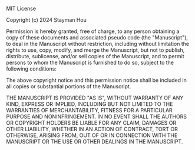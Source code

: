 MIT License

Copyright (c) 2024 Stayman Hou

Permission is hereby granted, free of charge, to any person obtaining a copy
of these documents and associated pseudo code (the "Manuscript"), to deal
in the Manuscript without restriction, including without limitation the rights
to use, copy, modify, and merge the Manuscript, but not to publish, distribute,
sublicense, and/or sell copies of the Manuscript, and to permit persons to
whom the Manuscript is furnished to do so, subject to the following conditions:

The above copyright notice and this permission notice shall be included in all
copies or substantial portions of the Manuscript.

THE MANUSCRIPT IS PROVIDED "AS IS", WITHOUT WARRANTY OF ANY KIND, EXPRESS OR
IMPLIED, INCLUDING BUT NOT LIMITED TO THE WARRANTIES OF MERCHANTABILITY,
FITNESS FOR A PARTICULAR PURPOSE AND NONINFRINGEMENT. IN NO EVENT SHALL THE
AUTHORS OR COPYRIGHT HOLDERS BE LIABLE FOR ANY CLAIM, DAMAGES OR OTHER
LIABILITY, WHETHER IN AN ACTION OF CONTRACT, TORT OR OTHERWISE, ARISING FROM,
OUT OF OR IN CONNECTION WITH THE MANUSCRIPT OR THE USE OR OTHER DEALINGS IN THE
MANUSCRIPT.
